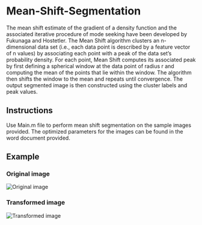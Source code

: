 # Mean-Shift-Segmentation
The mean shift estimate of the gradient of a density function and the associated iterative procedure of mode seeking have been developed by Fukunaga and Hostetler. The Mean Shift algorithm clusters an n-dimensional data set (i.e., each data point is described by a feature vector of n values) by associating each point with a peak of the data set’s probability density. For each point, Mean Shift computes its associated peak by first defining a spherical window at the data point of radius r and computing the mean of the points that lie within the window. The algorithm then shifts the window to the mean and repeats until convergence. The output segmented image is then constructed using the cluster labels and peak values.

## Instructions
Use Main.m file to perform mean shift segmentation on the sample images provided. The optimized parameters for the images can be found in the word document provided.

## Example

### Original image
![Original image](https://user-images.githubusercontent.com/81757215/114262222-52404f80-9a11-11eb-8483-2c97ec1aa34d.jpg)

### Transformed image
![Transformed image](https://user-images.githubusercontent.com/81757215/114262225-52d8e600-9a11-11eb-822f-8761a4bd6b36.jpg)
